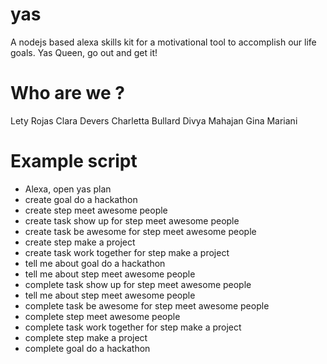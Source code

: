 # yas
A nodejs based alexa skills kit for a motivational tool to accomplish our life goals. Yas Queen, go out and get it! 

# Who are we ?
Lety Rojas
Clara Devers
Charletta Bullard
Divya Mahajan
Gina Mariani

# Example script
- Alexa, open yas plan
- create goal do a hackathon
- create step meet awesome people
- create task show up for step meet awesome people
- create task be awesome for step meet awesome people
- create step make a project
- create task work together for step make a project
- tell me about goal do a hackathon
- tell me about step meet awesome people
- complete task show up for step meet awesome people
- tell me about step meet awesome people
- complete task be awesome for step meet awesome people
- complete step meet awesome people
- complete task work together for step make a project
- complete step make a project
- complete goal do a hackathon